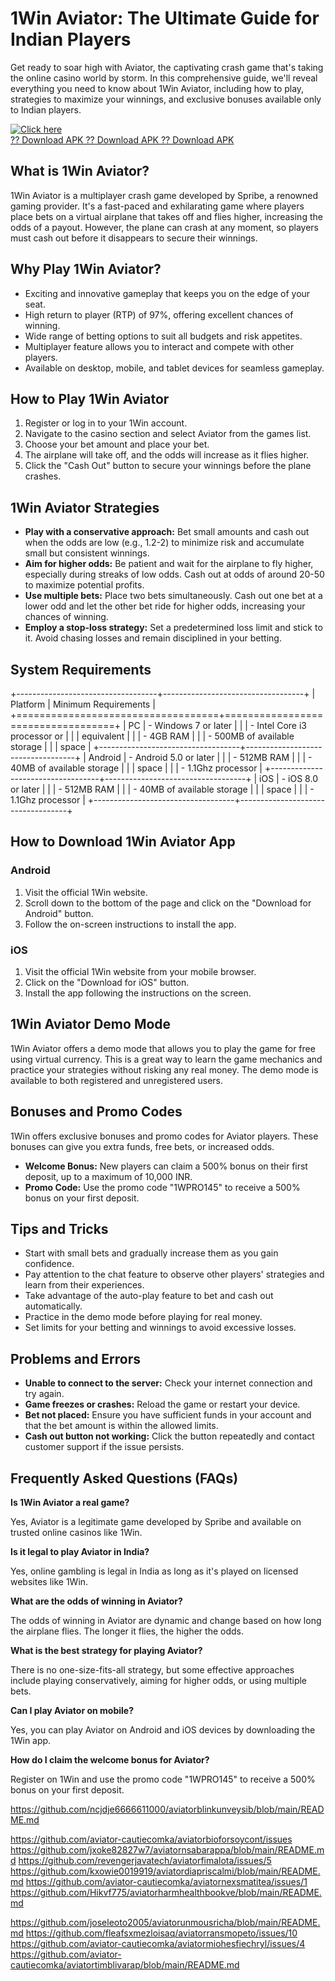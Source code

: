 

# 1Win Aviator: The Ultimate Guide for Indian Players

Get ready to soar high with Aviator, the captivating crash game that\'s
taking the online casino world by storm. In this comprehensive guide,
we\'ll reveal everything you need to know about 1Win Aviator, including
how to play, strategies to maximize your winnings, and exclusive bonuses
available only to Indian players.

[![Click
here](https://readscoops.com/wp-content/uploads/2023/03/Readscoop-aviator-1-1.jpg)](https://traff.sbs/deff)\
[?? Download APK ?? Download APK ?? Download
APK](https://traff.sbs/deff)




## What is 1Win Aviator?

1Win Aviator is a multiplayer crash game developed by Spribe, a renowned
gaming provider. It\'s a fast-paced and exhilarating game where players
place bets on a virtual airplane that takes off and flies higher,
increasing the odds of a payout. However, the plane can crash at any
moment, so players must cash out before it disappears to secure their
winnings.

## Why Play 1Win Aviator?

-   Exciting and innovative gameplay that keeps you on the edge of your
    seat.
-   High return to player (RTP) of 97%, offering excellent chances of
    winning.
-   Wide range of betting options to suit all budgets and risk
    appetites.
-   Multiplayer feature allows you to interact and compete with other
    players.
-   Available on desktop, mobile, and tablet devices for seamless
    gameplay.

## How to Play 1Win Aviator

1.  Register or log in to your 1Win account.
2.  Navigate to the casino section and select Aviator from the games
    list.
3.  Choose your bet amount and place your bet.
4.  The airplane will take off, and the odds will increase as it flies
    higher.
5.  Click the "Cash Out" button to secure your winnings before the
    plane crashes.

## 1Win Aviator Strategies

-   **Play with a conservative approach:** Bet small amounts and cash
    out when the odds are low (e.g., 1.2-2) to minimize risk and
    accumulate small but consistent winnings.
-   **Aim for higher odds:** Be patient and wait for the airplane to fly
    higher, especially during streaks of low odds. Cash out at odds of
    around 20-50 to maximize potential profits.
-   **Use multiple bets:** Place two bets simultaneously. Cash out one
    bet at a lower odd and let the other bet ride for higher odds,
    increasing your chances of winning.
-   **Employ a stop-loss strategy:** Set a predetermined loss limit and
    stick to it. Avoid chasing losses and remain disciplined in your
    betting.

## System Requirements

+-----------------------------------+-----------------------------------+
| Platform                          | Minimum Requirements              |
+===================================+===================================+
| PC                                | -   Windows 7 or later            |
|                                   | -   Intel Core i3 processor or    |
|                                   |     equivalent                    |
|                                   | -   4GB RAM                       |
|                                   | -   500MB of available storage    |
|                                   |     space                         |
+-----------------------------------+-----------------------------------+
| Android                           | -   Android 5.0 or later          |
|                                   | -   512MB RAM                     |
|                                   | -   40MB of available storage     |
|                                   |     space                         |
|                                   | -   1.1Ghz processor              |
+-----------------------------------+-----------------------------------+
| iOS                               | -   iOS 8.0 or later              |
|                                   | -   512MB RAM                     |
|                                   | -   40MB of available storage     |
|                                   |     space                         |
|                                   | -   1.1Ghz processor              |
+-----------------------------------+-----------------------------------+

## How to Download 1Win Aviator App

### Android

1.  Visit the official 1Win website.
2.  Scroll down to the bottom of the page and click on the "Download
    for Android" button.
3.  Follow the on-screen instructions to install the app.

### iOS

1.  Visit the official 1Win website from your mobile browser.
2.  Click on the "Download for iOS" button.
3.  Install the app following the instructions on the screen.

## 1Win Aviator Demo Mode

1Win Aviator offers a demo mode that allows you to play the game for
free using virtual currency. This is a great way to learn the game
mechanics and practice your strategies without risking any real money.
The demo mode is available to both registered and unregistered users.

## Bonuses and Promo Codes

1Win offers exclusive bonuses and promo codes for Aviator players. These
bonuses can give you extra funds, free bets, or increased odds.

-   **Welcome Bonus:** New players can claim a 500% bonus on their first
    deposit, up to a maximum of 10,000 INR.
-   **Promo Code:** Use the promo code "1WPRO145" to receive a
    500% bonus on your first deposit.

## Tips and Tricks

-   Start with small bets and gradually increase them as you gain
    confidence.
-   Pay attention to the chat feature to observe other players\'
    strategies and learn from their experiences.
-   Take advantage of the auto-play feature to bet and cash out
    automatically.
-   Practice in the demo mode before playing for real money.
-   Set limits for your betting and winnings to avoid excessive losses.

## Problems and Errors

-   **Unable to connect to the server:** Check your internet connection
    and try again.
-   **Game freezes or crashes:** Reload the game or restart your device.
-   **Bet not placed:** Ensure you have sufficient funds in your account
    and that the bet amount is within the allowed limits.
-   **Cash out button not working:** Click the button repeatedly and
    contact customer support if the issue persists.

## Frequently Asked Questions (FAQs)

**Is 1Win Aviator a real game?**

Yes, Aviator is a legitimate game developed by Spribe and available on
trusted online casinos like 1Win.

**Is it legal to play Aviator in India?**

Yes, online gambling is legal in India as long as it\'s played on
licensed websites like 1Win.

**What are the odds of winning in Aviator?**

The odds of winning in Aviator are dynamic and change based on how long
the airplane flies. The longer it flies, the higher the odds.

**What is the best strategy for playing Aviator?**

There is no one-size-fits-all strategy, but some effective approaches
include playing conservatively, aiming for higher odds, or using
multiple bets.

**Can I play Aviator on mobile?**

Yes, you can play Aviator on Android and iOS devices by downloading the
1Win app.

**How do I claim the welcome bonus for Aviator?**

Register on 1Win and use the promo code "1WPRO145" to receive a
500% bonus on your first deposit.


https://github.com/ncjdje6666611000/aviatorblinkunveysib/blob/main/README.md


https://github.com/aviator-cautiecomka/aviatorbioforsoycont/issues
https://github.com/jxoke82827w7/aviatornsabarappa/blob/main/README.md
https://github.com/revengerjavatech/aviatorfimalota/issues/5
https://github.com/kxowie0019919/aviatordiapriscalmi/blob/main/README.md
https://github.com/aviator-cautiecomka/aviatornexsmatitea/issues/1
https://github.com/Hikvf775/aviatorharmhealthbookve/blob/main/README.md

https://github.com/joseleoto2005/aviatorunmousricha/blob/main/README.md
https://github.com/fleafsxmezloisaq/aviatorransmopeto/issues/10
https://github.com/aviator-cautiecomka/aviatormiohesfiechryl/issues/4
https://github.com/aviator-cautiecomka/aviatortimblivarap/blob/main/README.md
